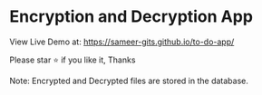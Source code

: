 # Encryption and Decryption App

View Live Demo at: https://sameer-gits.github.io/to-do-app/

Please star ⭐ if you like it, Thanks

Note: Encrypted and Decrypted files are stored in the database.
